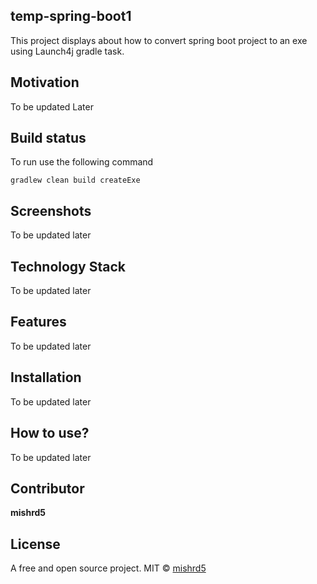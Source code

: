 ## temp-spring-boot1
This project displays about how to convert spring boot project 
to an exe using Launch4j gradle task.

## Motivation
To be updated Later

## Build status
To run use the following command

    gradlew clean build createExe


## Screenshots
To be updated later

## Technology Stack
To be updated later

## Features
To be updated later

## Installation
To be updated later

## How to use?
To be updated later

## Contributor

**mishrd5**

## License
A free and open source project.
MIT © [mishrd5]()